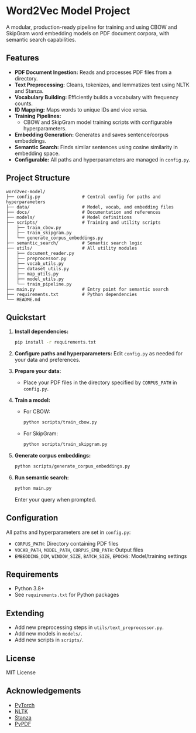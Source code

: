 # Word2Vec Model Project

A modular, production-ready pipeline for training and using CBOW and SkipGram word embedding models on PDF document corpora, with semantic search capabilities.

## Features
- **PDF Document Ingestion:** Reads and processes PDF files from a directory.
- **Text Preprocessing:** Cleans, tokenizes, and lemmatizes text using NLTK and Stanza.
- **Vocabulary Building:** Efficiently builds a vocabulary with frequency counts.
- **ID Mapping:** Maps words to unique IDs and vice versa.
- **Training Pipelines:**
  - CBOW and SkipGram model training scripts with configurable hyperparameters.
- **Embedding Generation:** Generates and saves sentence/corpus embeddings.
- **Semantic Search:** Finds similar sentences using cosine similarity in embedding space.
- **Configurable:** All paths and hyperparameters are managed in `config.py`.

## Project Structure
```
word2vec-model/
├── config.py                # Central config for paths and hyperparameters
├── data/                    # Model, vocab, and embedding files
├── docs/                    # Documentation and references
├── models/                  # Model definitions
├── scripts/                 # Training and utility scripts
│   ├── train_cbow.py
│   ├── train_skipgram.py
│   └── generate_corpus_embeddings.py
├── semantic_search/         # Semantic search logic
├── utils/                   # All utility modules
│   ├── document_reader.py
│   ├── preprocessor.py
│   ├── vocab_utils.py
│   ├── dataset_utils.py
│   ├── map_utils.py
│   ├── model_utils.py
│   └── train_pipeline.py
├── main.py                  # Entry point for semantic search
├── requirements.txt         # Python dependencies
└── README.md
```

## Quickstart
1. **Install dependencies:**
   ```bash
   pip install -r requirements.txt
   ```
2. **Configure paths and hyperparameters:**
   Edit `config.py` as needed for your data and preferences.

3. **Prepare your data:**
   - Place your PDF files in the directory specified by `CORPUS_PATH` in `config.py`.

4. **Train a model:**
   - For CBOW:
     ```bash
     python scripts/train_cbow.py
     ```
   - For SkipGram:
     ```bash
     python scripts/train_skipgram.py
     ```

5. **Generate corpus embeddings:**
   ```bash
   python scripts/generate_corpus_embeddings.py
   ```

6. **Run semantic search:**
   ```bash
   python main.py
   ```
   Enter your query when prompted.

## Configuration
All paths and hyperparameters are set in `config.py`:
- `CORPUS_PATH`: Directory containing PDF files
- `VOCAB_PATH`, `MODEL_PATH`, `CORPUS_EMB_PATH`: Output files
- `EMBEDDING_DIM`, `WINDOW_SIZE`, `BATCH_SIZE`, `EPOCHS`: Model/training settings

## Requirements
- Python 3.8+
- See `requirements.txt` for Python packages

## Extending
- Add new preprocessing steps in `utils/text_preprocessor.py`.
- Add new models in `models/`.
- Add new scripts in `scripts/`.

## License
MIT License

## Acknowledgements
- [PyTorch](https://pytorch.org/)
- [NLTK](https://www.nltk.org/)
- [Stanza](https://stanfordnlp.github.io/stanza/)
- [PyPDF](https://pypdf.readthedocs.io/)
